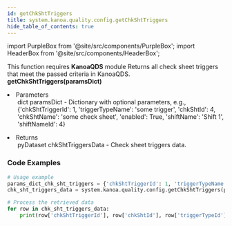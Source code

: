 ```yaml
---
id: getChkShtTriggers
title: system.kanoa.quality.config.getChkShtTriggers
hide_table_of_contents: true
---
```


import PurpleBox from '@site/src/components/PurpleBox';
import HeaderBox from '@site/src/components/HeaderBox';

<PurpleBox>This function requires <b>KanoaQDS</b> module</PurpleBox>
<HeaderBox header="Description">Returns all check sheet triggers that meet the passed criteria in KanoaQDS.</HeaderBox>
<HeaderBox header="Syntax">
    <b>getChkShtTriggers(paramsDict)</b>
    <li> Parameters <br />
        <ul>dict paramsDict - Dictionary with optional parameters, e.g., &#123;'chkShtTriggerId': 1, 'triggerTypeName': 'some trigger', 'chkShtId': 4, 'chkShtName': 'some check sheet', 'enabled': True, 'shiftName': 'Shift 1', 'shiftNameId': 4}</ul>
    </li>
    <li> Returns <br />
        <ul>pyDataset chkShtTriggersData - Check sheet triggers data.</ul>
    </li>
</HeaderBox>

### Code Examples
```python
# Usage example
params_dict_chk_sht_triggers = {'chkShtTriggerId': 1, 'triggerTypeName': 'some trigger', 'chkShtId': 4, 'chkShtName': 'some check sheet', 'enabled': True, 'shiftName': 'Shift 1', 'shiftNameId': 4}
chk_sht_triggers_data = system.kanoa.quality.config.getChkShtTriggers(paramsDict=params_dict_chk_sht_triggers)

# Process the retrieved data
for row in chk_sht_triggers_data:
    print(row['chkShtTriggerId'], row['chkShtId'], row['triggerTypeId'], row['triggerTypeName'], row['shiftName'])

